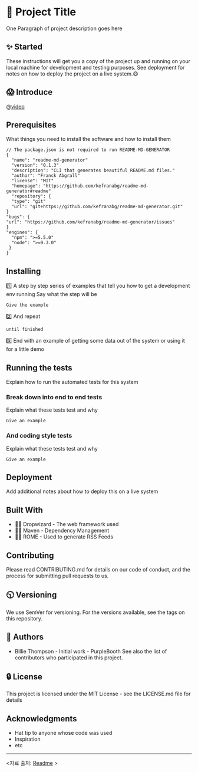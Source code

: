 # :rocket: Project Title

One Paragraph of project description goes here

## :sparkles: Started

These instructions will get you a copy of the project up and running on your local machine for development and testing purposes. See deployment for notes on how to deploy the project on a live system.:smile:

## :scream: Introduce

@[video](https://www.youtube.com/watch?v=wcsVjmHrUQg)

## Prerequisites

What things you need to install the software and how to install them

```
// The package.json is not required to run README-MD-GENERATOR
{
  "name": "readme-md-generator"
  "version": "0.1.3"
  "description": "CLI that generates beautiful README.md files."
  "author": "Franck Abgrall"
  "license": "MIT"
  "homepage": "https://github.com/kefranabg/readme-md-generator#readme"
  "repository": {
  "type": "git"
  "url": "git+https://github.com/kefranabg/readme-md-generator.git"
}
"bugs": {
"url": "https://github.com/kefranabg/readme-md-generator/issues"
}
"engines": {
  "npm": ">=5.5.0"
  "node": ">=9.3.0"
 }
}
```

## Installing

:one: A step by step series of examples that tell you how to get a development env running
Say what the step will be

```
Give the example
```

:two: And repeat

```
until finished
```

:three: End with an example of getting some data out of the system or using it for a little demo

## Running the tests

Explain how to run the automated tests for this system

### Break down into end to end tests

Explain what these tests test and why

```
Give an example
```

### And coding style tests

Explain what these tests test and why

```
Give an example
```

## Deployment

Add additional notes about how to deploy this on a live system

## Built With

- :ng_man: Dropwizard - The web framework used
- :ng_woman: Maven - Dependency Management
- :tipping_hand_man: ROME - Used to generate RSS Feeds



## Contributing

Please read CONTRIBUTING.md for details on our code of conduct, and the process for submitting pull requests to us.

## :clock1030: Versioning

We use SemVer for versioning. For the versions available, see the tags on this repository.

## :shrug: Authors

- Billie Thompson - Initial work - PurpleBooth
  See also the list of contributors who participated in this project.

## :lock: License

This project is licensed under the MIT License - see the LICENSE.md file for details



## Acknowledgments

- Hat tip to anyone whose code was used
- Inspiration
- etc

---

<자료 출처: [Readme](https://gist.github.com/PurpleBooth/109311bb0361f32d87a2#file-readme-template-md, "Readme") >
